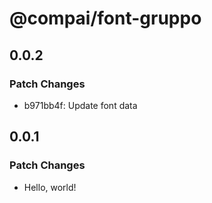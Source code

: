 # @compai/font-gruppo

## 0.0.2

### Patch Changes

- b971bb4f: Update font data

## 0.0.1

### Patch Changes

- Hello, world!
